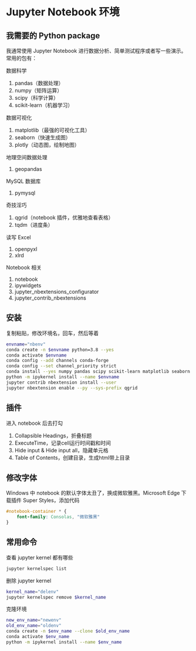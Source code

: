 # Jupyter Notebook 环境

## 我需要的 Python package

我通常使用 Jupyter Notebook 进行数据分析、简单测试程序或者写一些演示。常用的包有：

数据科学

1. pandas（数据处理）
2. numpy（矩阵运算）
3. scipy（科学计算）
4. scikit-learn（机器学习）

数据可视化

1. matplotlib（最强的可视化工具）
2. seaborn（快速生成图）
3. plotly（动态图，绘制地图）

地理空间数据处理

1. geopandas

MySQL 数据库
1. pymysql

奇技淫巧

1. qgrid（notebook 插件，优雅地查看表格）
2. tqdm（进度条）

读写 Excel

1. openpyxl
2. xlrd

Notebook 相关

1. notebook
2. ipywidgets
3. jupyter_nbextensions_configurator
4. jupyter_contrib_nbextensions

## 安装

复制粘贴，修改环境名，回车，然后等着

```sh
envname="nbenv"
conda create -n $envname python=3.8 --yes
conda activate $envname
conda config --add channels conda-forge 
conda config --set channel_priority strict
conda install --yes numpy pandas scipy scikit-learn matplotlib seaborn plotly geopandas pymysql qgrid tqdm openpyxl xlrd notebook ipywidgets jupyter_nbextensions_configurator jupyter_contrib_nbextensions
python -m ipykernel install --name $envname
jupyter contrib nbextension install --user
jupyter nbextension enable --py --sys-prefix qgrid
```

## 插件

进入 notebook 后去打勾

1. Collapsible Headings，折叠标题
2. ExecuteTime，记录cell运行时间戳和时间
3. Hide input & Hide input all，隐藏单元格
4. Table of Contents，创建目录，生成html带上目录

## 修改字体

Windows 中 notebook 的默认字体太丑了，换成微软雅黑。Microsoft Edge 下载插件 Super Styles，添加代码

```css
#notebook-container * {
    font-family: Consolas, "微软雅黑"
}
```

## 常用命令

查看 jupyter kernel 都有哪些

```sh
jupyter kernelspec list
```

删除 jupyter kernel

```sh
kernel_name="delenv"
jupyter kernelspec remove $kernel_name
```

克隆环境

```sh
new_env_name="newenv"
old_env_name="oldenv"
conda create -n $env_name --clone $old_env_name
conda activate $env_name 
python -m ipykernel install --name $env_name 
```
